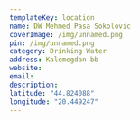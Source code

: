 ```yaml
---
templateKey: location
name: DW Mehmed Pasa Sokolovic
coverImage: /img/unnamed.png
pin: /img/unnamed.png
category: Drinking Water
address: Kalemegdan bb
website:
email: 
description:
latitude: "44.824088"
longitude: "20.449247"
---
```

